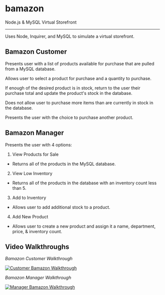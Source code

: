 # bamazon
Node.js & MySQL Virtual Storefront
- - -

Uses Node, Inquirer, and MySQL to simulate a virtual storefront.

## Bamazon Customer
Presents user with a list of products available for purchase that are pulled from a MySQL database.

Allows user to select a product for purchase and a quantity to purchase.

If enough of the desired product is in stock, return to the user their purchase total and update the product's stock in the database.

Does not allow user to purchase more items than are currently in stock in the database.

Presents the user with the choice to purchase another product.

## Bamazon Manager
Presents the user with 4 options:
1. View Products for Sale
* Returns all of the products in the MySQL database.
2. View Low Inventory
* Returns all of the products in the database with an inventory count less than 5.
3. Add to Inventory
* Allows user to add additional stock to a product.
4. Add New Product
* Allows user to create a new product and assign it a name, department, price, & inventory count.

## Video Walkthroughs
_Bamazon Customer Walkthrough_

[![Customer Bamazon Walkthrough](http://img.youtube.com/vi/vOTivClIhbA/0.jpg)](http://www.youtube.com/watch?v=vOTivClIhbA)

_Bamazon Manager Walkthrough_

[![Manager Bamazon Walkthrough](http://img.youtube.com/vi/2A1cElG02oY/0.jpg)](http://www.youtube.com/watch?v=2A1cElG02oY)
